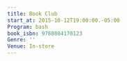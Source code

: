 ```yaml
---
title: Book Club
start_at: 2015-10-12T19:00:00.-05:00
Program: bash
book_isbn: 9780804170123
Genre: ''
Venue: In-store
---
```


